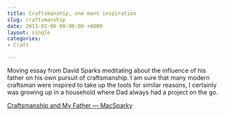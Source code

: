 ```yaml
---
title: Craftsmanship, one mans inspiration
slug: craftsmanship
date: 2013-02-06 00:00:00 +0000
layout: single
categories: 
- Craft

---
```

Moving essay from David Sparks meditating about the influence of his father on his own pursuit of craftsmanship. I am sure that many modern craftsman were inspired to take up the tools for similar reasons, I certainly was growing up in a household where Dad always had a project on the go.

[Craftsmanship and My Father &#x2014; MacSparky](http://macsparky.com/blog/2013/1/craftsmanship-and-my-father)

